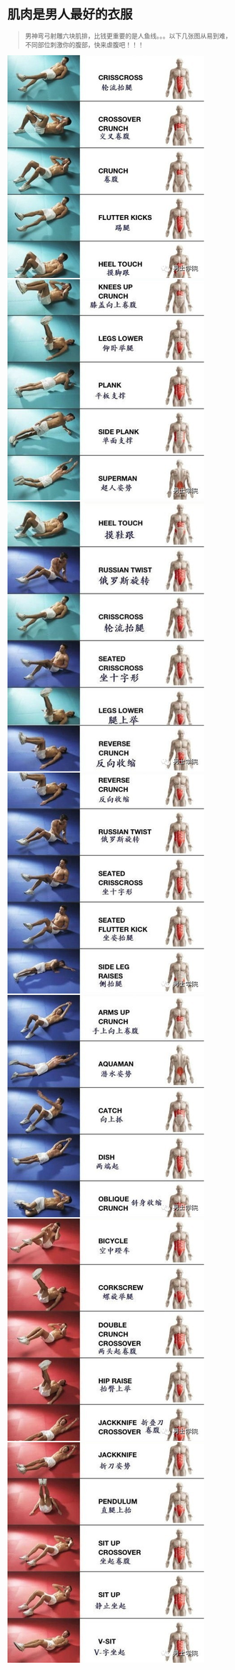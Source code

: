 # 肌肉是男人最好的衣服

> 男神弯弓射雕六块肌排，比钱更重要的是人鱼线。。。以下几张图从易到难，不同部位刺激你的腹部，快来虐腹吧！！！

![](1.jpg)
![](2.jpg)
![](3.jpg)
![](4.jpg)
![](5.jpg)
![](6.jpg)
![](7.jpg)